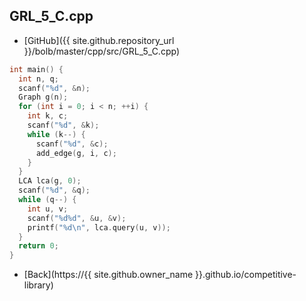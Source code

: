 ## GRL_5_C.cpp

- [GitHub]({{ site.github.repository_url }}/bolb/master/cpp/src/GRL_5_C.cpp)

```cpp
int main() {
  int n, q;
  scanf("%d", &n);
  Graph g(n);
  for (int i = 0; i < n; ++i) {
    int k, c;
    scanf("%d", &k);
    while (k--) {
      scanf("%d", &c);
      add_edge(g, i, c);
    }
  }
  LCA lca(g, 0);
  scanf("%d", &q);
  while (q--) {
    int u, v;
    scanf("%d%d", &u, &v);
    printf("%d\n", lca.query(u, v));
  }
  return 0;
}
```

- [Back](https://{{ site.github.owner_name }}.github.io/competitive-library)
